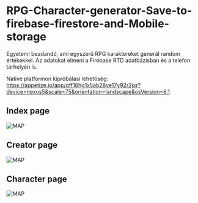# RPG-Character-generator-Save-to-firebase-firestore-and-Mobile-storage
Egyetemi beadandó, ami egyszerű RPG karaktereket generál random értékekkel. Az adatokat elmeni a Firebase RTD adatbázisban és a telefon tárhelyén is.

Native platformon kipróbálási lehetőség: https://appetize.io/app/qff16hg1x5ab28ve17y92r2jxr?device=nexus5&scale=75&orientation=landscape&osVersion=8.1

## Index page

![MAP](https://firebasestorage.googleapis.com/v0/b/rpggenerator-58459.appspot.com/o/1.1.png?alt=media&token=b5686b5f-171a-4c5a-bf98-07650ab7f90a)

## Creator page

![MAP](https://firebasestorage.googleapis.com/v0/b/rpggenerator-58459.appspot.com/o/2.2.png?alt=media&token=34193572-3708-41f0-a01d-168395a58ae0)

## Character page

![MAP](https://firebasestorage.googleapis.com/v0/b/rpggenerator-58459.appspot.com/o/3.3.png?alt=media&token=2d43c313-345c-4029-ab39-cb8e7bd9f6bf)

